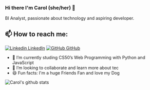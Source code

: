 

### Hi there I'm Carol (she/her) 👋
BI Analyst, passionate about technology and aspiring  developer.<br>
## 📫 How to reach me: 
[![Linkedin](https://i.stack.imgur.com/gVE0j.png) LinkedIn](https://www.linkedin.com/in/rooscarolina) [![GitHub](https://i.stack.imgur.com/tskMh.png) GitHub](https://github.com/carolroos) 


- 🌱 I’m currently studing CS50’s Web Programming with Python and JavaScript
- 👯 I’m looking to collaborate and learn more about tec
- 😄 Fun facts: I'm a huge Friends Fan and love my Dog



![Carol's github stats](https://github-readme-stats.vercel.app/api?username=carolroos&show_icons=true&theme=dark)



